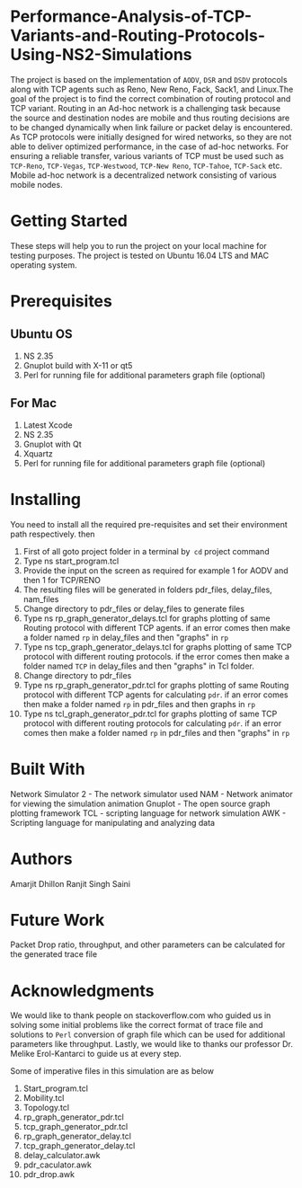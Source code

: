 # Performance-Analysis-of-TCP-Variants-and-Routing-Protocols-Using-NS2-Simulations
The project is based on the implementation of `AODV`, `DSR` and `DSDV` protocols along with TCP agents such as Reno, New Reno, Fack, Sack1, and Linux.The goal of the project is to find the correct combination of routing protocol and TCP variant. Routing in an Ad-hoc network is a challenging task because the source and destination nodes are mobile and thus routing decisions are to be changed dynamically when link failure or packet delay is encountered. As TCP protocols were initially designed for wired networks, so they are not able to deliver optimized performance, in the case of ad-hoc networks. For ensuring a reliable transfer, various variants of TCP must be used such as `TCP-Reno`, `TCP-Vegas`, `TCP-Westwood`, `TCP-New Reno`, `TCP-Tahoe`, `TCP-Sack` etc. Mobile ad-hoc network is a decentralized network consisting of various mobile nodes. 

#  Getting Started
These steps will help you to run the project on your local machine for testing purposes. The project is tested on Ubuntu 16.04 LTS and MAC operating system.

# Prerequisites
## Ubuntu OS 
 1. NS 2.35
  2. Gnuplot build with X-11 or qt5
  3. Perl for running file for additional parameters graph file (optional)

## For Mac
1. Latest Xcode
2. NS 2.35
 3. Gnuplot with Qt
 4. Xquartz
 5. Perl for running file for additional parameters graph file (optional)

# Installing 
You need to install all the required pre-requisites and set their environment path respectively. then

1. First of all goto project folder in a terminal by` cd` project command
2. Type ns start_program.tcl
3. Provide the input on the screen as required for example 1 for AODV and then  1 for TCP/RENO
4. The resulting files will be generated in folders pdr_files, delay_files, nam_files
5. Change directory to pdr_files or delay_files to generate files
6. Type ns rp_graph_generator_delays.tcl for graphs plotting of same Routing protocol with different TCP agents. if an error comes then make a folder named `rp` in delay_files and then "graphs" in `rp`
7. Type ns tcp_graph_generator_delays.tcl for graphs plotting of same TCP protocol with different routing protocols. if the error comes then make a folder named `TCP` in delay_files and then "graphs" in Tcl folder.
9. Change directory to pdr_files
8. Type ns rp_graph_generator_pdr.tcl for graphs plotting of same Routing protocol with different TCP agents for calculating `pdr`. if an error comes then make a folder named `rp` in pdr_files and then graphs in `rp`
9. Type ns tcl_graph_generator_pdr.tcl for graphs plotting of same TCP protocol with different routing protocols for calculating `pdr`. if an error comes then make a folder named `rp` in pdr_files and then "graphs" in `rp`

# Built With 
Network Simulator 2 - The network simulator used
NAM - Network animator for viewing the simulation animation
Gnuplot - The open source graph plotting framework
TCL - scripting language for network simulation
AWK - Scripting language for manipulating and analyzing data

#  Authors 
Amarjit Dhillon
Ranjit Singh Saini

#  Future Work 
Packet Drop ratio, throughput, and other parameters can be calculated for the generated trace file

# Acknowledgments
We would like to thank people on stackoverflow.com who guided us in solving some initial problems like the correct format of trace file and solutions to `Perl` conversion of graph file which can be used for additional parameters like throughput. Lastly, we would like to thanks our professor Dr. Melike Erol-Kantarci to guide us at every step.

Some of imperative files in this simulation are as below
1. Start_program.tcl
2. Mobility.tcl
3. Topology.tcl
4. rp_graph_generator_pdr.tcl
5. tcp_graph_generator_pdr.tcl
6. rp_graph_generator_delay.tcl
7. tcp_graph_generator_delay.tcl
8. delay_calculator.awk
9. pdr_caculator.awk
10. pdr_drop.awk

